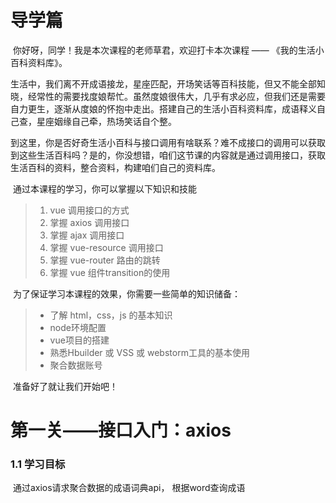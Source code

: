 # 导学篇

​        你好呀，同学！我是本次课程的老师草君，欢迎打卡本次课程 —— 《我的生活小百科资料库》。

​         生活中，我们离不开成语接龙，星座匹配，开场笑话等百科技能，但又不能全部知晓，经常性的需要找度娘帮忙。虽然度娘很伟大，几乎有求必应，但我们还是需要自力更生，逐渐从度娘的怀抱中走出。搭建自己的生活小百科资料库，成语释义自己查，星座姻缘自己牵，热场笑话自个整。

​        到这里，你是否好奇生活小百科与接口调用有啥联系？难不成接口的调用可以获取到这些生活百科吗？是的，你没想错，咱们这节课的内容就是通过调用接口，获取生活百科的资料，整合资料，构建咱们自己的资料库。

​         通过本课程的学习，你可以掌握以下知识和技能

> 1.  vue 调用接口的方式
> 2.  掌握 axios 调用接口
> 3.  掌握 ajax 调用接口
> 4.  掌握 vue-resource 调用接口
> 5.  掌握 vue-router 路由的跳转
> 6.  掌握 vue 组件transition的使用

​       为了保证学习本课程的效果，你需要一些简单的知识储备：

> - 了解 html，css，js 的基本知识
> - node环境配置
> - vue项目的搭建
> - 熟悉Hbuilder 或 VSS 或 webstorm工具的基本使用
> - 聚合数据账号

​       准备好了就让我们开始吧！

# 第一关——接口入门：axios

### 1.1 学习目标

​		通过axios请求聚合数据的成语词典api， 根据word查询成语